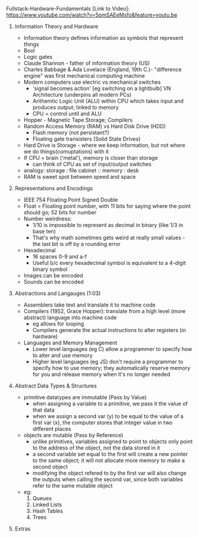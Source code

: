 Fullstack-Hardware-Fundamentals
[Link to Video]: https://www.youtube.com/watch?v=5pmSAEeMsfo&feature=youtu.be

1. Information Theory and Hardware

	- Information theory defines information as symbols that represent things
	- Bool
	- Logic gates
	- Claude Shannon - father of information theory (US)
	- Charles Babbage & Ada Lovelace (England, 19th C.)- "difference engine" was first mechanical  computing machine
	- Modern computers use electric vs mechanical switches
		- 'signal becomes action' [eg switching on a lightbulb]
	VN Architecture (underpins all modern PCs)
		- Arithemtic Logic Unit (ALU) within CPU which takes input and produces output; linked to memory
		- CPU = control until and ALU
	- Hopper - Magnetic Tape Storage; Compilers
	- Random Access Memory (RAM) vs Hard Disk Drive (HDD)
		- Flash memory (not persistant?)
		- Floating gate transisters (Solid State Drives)
	- Hard Drive is Storage - where we keep information, but not where we do things(comuptations) with it
	- If CPU = brain ('metal'), memory is closer than storage
		- can think of CPU as set of input/output switches
	- analogy: storage : file cabinet :: memory : desk
	- RAM is sweet spot between speed and space

2. Representations and Encodings

	- IEEE 754 Floating Point Signed Double
	- Float = Floating point number, with 11 bits for saying where the point should go; 52 bits for number
	- Number weirdness:
		- 1/10 is impossible to represent as decimal in binary (like 1/3 in base ten)
		- That's why math sometimes gets weird at really small values - the last bit is off by a rounding error
	- Hexadecimal 
		- 16 spaces 0-9 and a-f
		- Useful b/c every hexadecimal symbol is equivalent to a 4-digit binary symbol
	- Images can be encoded
	- Sounds can be encoded

3. Abstractions and Langauges (1:03)
	- Assemblers take text and translate it to machine code
	- Compilers (1952, Grace Hopper): translate from a high level (more abstract) language into machine code
		- eg allows for looping
		- Compilers generate the actual instructions to alter registers (in hardware)
	- Languages and Memory Management
		- Lower level languages (eg C) allow a programmer to specify how to alter and use memory
		- Higher level languages (eg JS) don't require a programmer to specify how to use memory; they automatically reserve memory for you and release memory when it's no longer needed

4. Abstract Data Types & Structures
	- primitive datatypes are immutable (Pass by Value)
		- when assigning a variable to a primitive, we pass it the value of that data
		- when we assign a second var (y) to be equal to the value of a first var (x), the computer stores that integer value in two different places
	- objects are mutable (Pass by Reference)
		- unlike primitives, variables assigned to point to objects only point to the address of the object, not the data stored in it
		- a second variable set equal to the first will create a new pointer to the same object; it will not allocate more memory to make a second object
		- modifying the object refered to by the first var will also change the outputs when calling the second var, since both variables refer to the same mutable object
	- eg: 
		1. Queues
		2. Linked Lists
		3. Hash Tables
		4. Trees
5. Extras